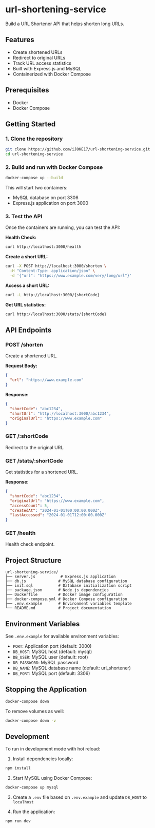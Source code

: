 # url-shortening-service
Build a URL Shortener API that helps shorten long URLs.

## Features

- Create shortened URLs
- Redirect to original URLs
- Track URL access statistics
- Built with Express.js and MySQL
- Containerized with Docker Compose

## Prerequisites

- Docker
- Docker Compose

## Getting Started

### 1. Clone the repository

```bash
git clone https://github.com/iJOKE17/url-shortening-service.git
cd url-shortening-service
```

### 2. Build and run with Docker Compose

```bash
docker-compose up --build
```

This will start two containers:
- MySQL database on port 3306
- Express.js application on port 3000

### 3. Test the API

Once the containers are running, you can test the API:

**Health Check:**
```bash
curl http://localhost:3000/health
```

**Create a short URL:**
```bash
curl -X POST http://localhost:3000/shorten \
  -H "Content-Type: application/json" \
  -d '{"url": "https://www.example.com/very/long/url"}'
```

**Access a short URL:**
```bash
curl -L http://localhost:3000/{shortCode}
```

**Get URL statistics:**
```bash
curl http://localhost:3000/stats/{shortCode}
```

## API Endpoints

### POST /shorten
Create a shortened URL.

**Request Body:**
```json
{
  "url": "https://www.example.com"
}
```

**Response:**
```json
{
  "shortCode": "abc1234",
  "shortUrl": "http://localhost:3000/abc1234",
  "originalUrl": "https://www.example.com"
}
```

### GET /:shortCode
Redirect to the original URL.

### GET /stats/:shortCode
Get statistics for a shortened URL.

**Response:**
```json
{
  "shortCode": "abc1234",
  "originalUrl": "https://www.example.com",
  "accessCount": 5,
  "createdAt": "2024-01-01T00:00:00.000Z",
  "lastAccessed": "2024-01-01T12:00:00.000Z"
}
```

### GET /health
Health check endpoint.

## Project Structure

```
url-shortening-service/
├── server.js           # Express.js application
├── db.js              # MySQL database configuration
├── init.sql           # Database initialization script
├── package.json       # Node.js dependencies
├── Dockerfile         # Docker image configuration
├── docker-compose.yml # Docker Compose configuration
├── .env.example       # Environment variables template
└── README.md          # Project documentation
```

## Environment Variables

See `.env.example` for available environment variables:

- `PORT`: Application port (default: 3000)
- `DB_HOST`: MySQL host (default: mysql)
- `DB_USER`: MySQL user (default: root)
- `DB_PASSWORD`: MySQL password
- `DB_NAME`: MySQL database name (default: url_shortener)
- `DB_PORT`: MySQL port (default: 3306)

## Stopping the Application

```bash
docker-compose down
```

To remove volumes as well:
```bash
docker-compose down -v
```

## Development

To run in development mode with hot reload:

1. Install dependencies locally:
```bash
npm install
```

2. Start MySQL using Docker Compose:
```bash
docker-compose up mysql
```

3. Create a `.env` file based on `.env.example` and update `DB_HOST` to `localhost`

4. Run the application:
```bash
npm run dev
```
